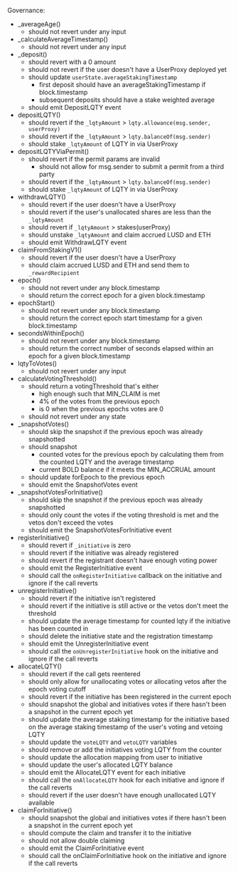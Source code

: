 
Governance:
- _averageAge()
  - should not revert under any input
- _calculateAverageTimestamp()
  - should not revert under any input
- _deposit()
  - should revert with a 0 amount
  - should not revert if the user doesn't have a UserProxy deployed yet
  - should update `userState.averageStakingTimestamp`
    - first deposit should have an averageStakingTimestamp if block.timestamp
    - subsequent deposits should have a stake weighted average
  - should emit DepositLQTY event
- depositLQTY()
  - should revert if the `_lqtyAmount` > `lqty.allowance(msg.sender, userProxy)`
  - should revert if the `_lqtyAmount` > `lqty.balanceOf(msg.sender)`
  - should stake `_lqtyAmount` of LQTY in via UserProxy
- depositLQTYViaPermit()
  - should revert if the permit params are invalid
    - should not allow for msg.sender to submit a permit from a third party
  - should revert if the `_lqtyAmount` > `lqty.balanceOf(msg.sender)`
  - should stake `_lqtyAmount` of LQTY in via UserProxy
- withdrawLQTY()
  - should revert if the user doesn't have a UserProxy
  - should revert if the user's unallocated shares are less than the `_lqtyAmount`
  - should revert if `_lqtyAmount` > stakes(userProxy)
  - should unstake `_lqtyAmount` and claim accrued LUSD and ETH
  - should emit WithdrawLQTY event
- claimFromStakingV1()
  - should revert if the user doesn't have a UserProxy
  - should claim accrued LUSD and ETH and send them to `_rewardRecipient`
- epoch()
  - should not revert under any block.timestamp
  - should return the correct epoch for a given block.timestamp
- epochStart()
  - should not revert under any block.timestamp
  - should return the correct epoch start timestamp for a given block.timestamp
- secondsWithinEpoch()
  - should not revert under any block.timestamp
  - should return the correct number of seconds elapsed within an epoch for a given block.timestamp
- lqtyToVotes()
  - should not revert under any input
- calculateVotingThreshold()
  - should return a votingThreshold that's either
    - high enough such that MIN_CLAIM is met
    - 4% of the votes from the previous epoch
    - is 0 when the previous epochs votes are 0
  - should not revert under any state
- _snapshotVotes()
  - should skip the snapshot if the previous epoch was already snapshotted
  - should snapshot
    - counted votes for the previous epoch by calculating them from the counted LQTY and the average timestamp
    - current BOLD balance if it meets the MIN_ACCRUAL amount
  - should update forEpoch to the previous epoch
  - should emit the SnapshotVotes event
- _snapshotVotesForInitiative()
  - should skip the snapshot if the previous epoch was already snapshotted
  - should only count the votes if the voting threshold is met and the vetos don't exceed the votes
  - should emit the SnapshotVotesForInitiative event
- registerInitiative()
  - should revert if `_initiative` is zero
  - should revert if the initiative was already registered
  - should revert if the registrant doesn't have enough voting power
  - should emit the RegisterInitiative event
  - should call the `onRegisterInitiative` callback on the initiative and ignore if the call reverts
- unregisterInitiative()
  - should revert if the initiative isn't registered
  - should revert if the initiative is still active or the vetos don't meet the threshold
  - should update the average timestamp for counted lqty if the initiative has been counted in
  - should delete the initiative state and the registration timestamp
  - should emit the UnregisterInitiative event
  - should call the `onUnregisterInitiative` hook on the initiative and ignore if the call reverts
- allocateLQTY()
  - should revert if the call gets reentered
  - should only allow for unallocating votes or allocating vetos after the epoch voting cutoff
  - should revert if the initiative has been registered in the current epoch
  - should snapshot the global and initiatives votes if there hasn't been a snapshot in the current epoch yet
  - should update the average staking timestamp for the initiative based on the average staking timestamp of the user's
    voting and vetoing LQTY
  - should update the `voteLQTY` and `vetoLQTY` variables
  - should remove or add the initiatives voting LQTY from the counter
  - should update the allocation mapping from user to initiative
  - should update the user's allocated LQTY balance
  - should emit the AllocateLQTY event for each initiative
  - should call the `onAllocateLQTY` hook for each initiative and ignore if the call reverts
  - should revert if the user doesn't have enough unallocated LQTY available
- claimForInitiative()
  - should snapshot the global and initiatives votes if there hasn't been a snapshot in the current epoch yet
  - should compute the claim and transfer it to the initiative
  - should not allow double claiming
  - should emit the ClaimForInitiative event
  - should call the onClaimForInitiative hook on the initiative and ignore if the call reverts